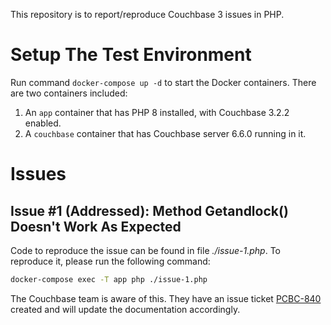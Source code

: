 This repository is to report/reproduce Couchbase 3 issues in PHP.

# Setup The Test Environment

Run command `docker-compose up -d` to start the Docker containers. There are two containers included:

1. An `app` container that has PHP 8 installed, with Couchbase 3.2.2 enabled.
2. A `couchbase` container that has Couchbase server 6.6.0 running in it.

# Issues

## Issue #1 (Addressed): Method Getandlock() Doesn't Work As Expected

Code to reproduce the issue can be found in file _./issue-1.php_. To reproduce it, please run the following command:

```bash
docker-compose exec -T app php ./issue-1.php
 ```

The Couchbase team is aware of this. They have an issue ticket [PCBC-840](https://issues.couchbase.com/browse/PCBC-840) created and will update the documentation accordingly.
